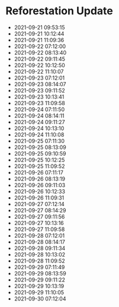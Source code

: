 # Reforestation Update
- 2021-09-21 09:53:15
- 2021-09-21 10:12:44
- 2021-09-21 11:09:36
- 2021-09-22 07:12:00
- 2021-09-22 08:13:40
- 2021-09-22 09:11:45
- 2021-09-22 10:12:50
- 2021-09-22 11:10:07
- 2021-09-23 07:12:01
- 2021-09-23 08:14:07
- 2021-09-23 09:11:52
- 2021-09-23 10:13:41
- 2021-09-23 11:09:58
- 2021-09-24 07:11:50
- 2021-09-24 08:14:11
- 2021-09-24 09:11:27
- 2021-09-24 10:13:10
- 2021-09-24 11:10:08
- 2021-09-25 07:11:30
- 2021-09-25 08:13:09
- 2021-09-25 09:10:59
- 2021-09-25 10:12:25
- 2021-09-25 11:09:52
- 2021-09-26 07:11:17
- 2021-09-26 08:13:19
- 2021-09-26 09:11:03
- 2021-09-26 10:12:33
- 2021-09-26 11:09:31
- 2021-09-27 07:12:14
- 2021-09-27 08:14:29
- 2021-09-27 09:11:56
- 2021-09-27 10:13:16
- 2021-09-27 11:09:58
- 2021-09-28 07:12:01
- 2021-09-28 08:14:17
- 2021-09-28 09:11:34
- 2021-09-28 10:13:02
- 2021-09-28 11:09:52
- 2021-09-29 07:11:49
- 2021-09-29 08:13:59
- 2021-09-29 09:11:22
- 2021-09-29 10:13:19
- 2021-09-29 11:10:05
- 2021-09-30 07:12:04
